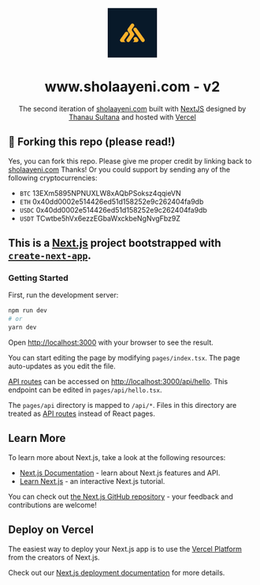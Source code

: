 <div align="center">
  <a href="https://www.sholaayeni.com/" target="_blank"><img src="https://raw.githubusercontent.com/ayenisholah/portfolio-v2/main/public/logos/logo-128x128.png" width="100" alt="Shola Ayeni" /></a>
</div>
<h1 align="center">
  www.sholaayeni.com - v2
</h1>
<p align="center">
  The second iteration of <a href="https://sholaayeni.com" target="_blank">sholaayeni.com</a> built with <a href="https://www.nextjs.org/" target="_blank">NextJS</a> designed by  <a href="https://dribbble.com/25_design_street" target="_blank">Thanau Sultana</a> and hosted with <a href="https://vercel.com" target="_blank">Vercel</a>
</p>

## 🚨 Forking this repo (please read!)

Yes, you can fork this repo. Please give me proper credit by linking back to [sholaayeni.com](https://sholaayeni.com) Thanks! Or you could support by sending any of the following cryptocurrencies:

- `BTC` 13EXm5895NPNUXLW8xAQbPSoksz4qqieVN
- `ETH` 0x40dd0002e514426ed51d158252e9c262404fa9db
- `USDC` 0x40dd0002e514426ed51d158252e9c262404fa9db
- `USDT` TCwtbe5hVx6ezzEGbaWxckbeNgNvgFbz9Z

## This is a [Next.js](https://nextjs.org/) project bootstrapped with [`create-next-app`](https://github.com/vercel/next.js/tree/canary/packages/create-next-app).

### Getting Started

First, run the development server:

```bash
npm run dev
# or
yarn dev
```

Open [http://localhost:3000](http://localhost:3000) with your browser to see the result.

You can start editing the page by modifying `pages/index.tsx`. The page auto-updates as you edit the file.

[API routes](https://nextjs.org/docs/api-routes/introduction) can be accessed on [http://localhost:3000/api/hello](http://localhost:3000/api/hello). This endpoint can be edited in `pages/api/hello.tsx`.

The `pages/api` directory is mapped to `/api/*`. Files in this directory are treated as [API routes](https://nextjs.org/docs/api-routes/introduction) instead of React pages.

## Learn More

To learn more about Next.js, take a look at the following resources:

- [Next.js Documentation](https://nextjs.org/docs) - learn about Next.js features and API.
- [Learn Next.js](https://nextjs.org/learn) - an interactive Next.js tutorial.

You can check out [the Next.js GitHub repository](https://github.com/vercel/next.js/) - your feedback and contributions are welcome!

## Deploy on Vercel

The easiest way to deploy your Next.js app is to use the [Vercel Platform](https://vercel.com/new?utm_medium=default-template&filter=next.js&utm_source=create-next-app&utm_campaign=create-next-app-readme) from the creators of Next.js.

Check out our [Next.js deployment documentation](https://nextjs.org/docs/deployment) for more details.

